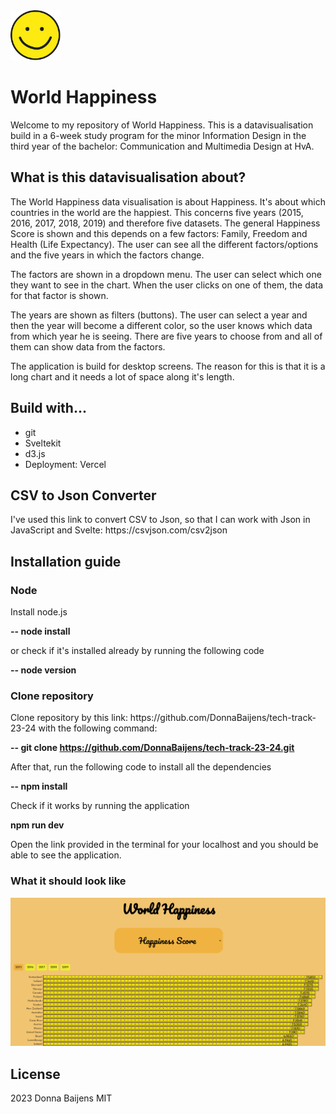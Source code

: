 <img src='my-app/static/images/Smiley.svg' width=80px height=80px />

<h1>World Happiness</h1> 

<p>
Welcome to my repository of World Happiness. This is a datavisualisation build in a 6-week study program for the minor Information Design in the third year of the bachelor: Communication and Multimedia Design at HvA.</p>

<h2>What is this datavisualisation about?</h2>

<p> 
The World Happiness data visualisation is about Happiness. It's about which countries in the world are the happiest. This concerns five years (2015, 2016, 2017, 2018, 2019) and therefore five datasets. The general Happiness Score is shown and this depends on a few factors: Family, Freedom and Health (Life Expectancy). The user can see all the different factors/options and the five years in which the factors change. 
</p>

<p>
The factors are shown in a dropdown menu. The user can select which one they want to see in the chart. When the user clicks on one of them, the data for that factor is shown. 
</p>

<p>
The years are shown as filters (buttons). The user can select a year and then the year will become a different color, so the user knows which data from which year he is seeing. There are five years to choose from and all of them can show data from the factors. 
</p>

<p>
The application is build for desktop screens. The reason for this is that it is a long chart and it needs a lot of space along it's length.
</p>

<h2>Build with...</h2>

<ul>
    <li>git</li>
    <li>Sveltekit</li>
    <li>d3.js</li>
    <li>Deployment: Vercel</li>
</ul>

<h2>CSV to Json Converter</h2>

<p>
I've used this link to convert CSV to Json, so that I can work with Json in JavaScript and Svelte: https://csvjson.com/csv2json
</p>

<h2>Installation guide</h2>

<h3>Node</h3>

<p>Install node.js</p>

<b>-- node install</b>

<p>or check if it's installed already by running the following code</p>

<b>-- node version</b>

<h3>Clone repository</h3>

<p>Clone repository by this link: https://github.com/DonnaBaijens/tech-track-23-24 with the following command:</p>

<b>-- git clone https://github.com/DonnaBaijens/tech-track-23-24.git </b>

<p>After that, run the following code to install all the dependencies</p>

<b>-- npm install</b>

<p>Check if it works by running the application</p>

<b>npm run dev</b>

<p>Open the link provided in the terminal for your localhost and you should be able to see the application.</p>

<h3>What it should look like</h3>

![WorldHappiness](image.png)


<h2>License</h2>

<p>2023 Donna Baijens MIT</p>
